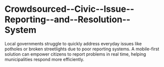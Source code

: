 # Crowdsourced--Civic--lssue--Reporting--and--Resolution--System
Local governments struggle to quickly address everyday issues like potholes or broken streetlights due to poor reporting systems. A mobile-first solution can empower citizens to report problems in real time, helping municipalities respond more efficiently.
